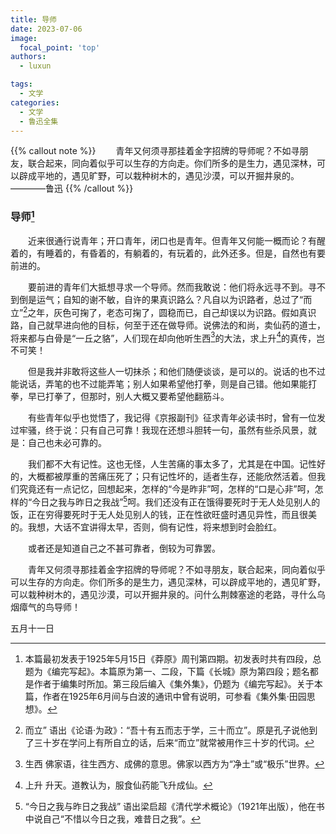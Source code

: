 ```yaml
---
title: 导师
date: 2023-07-06
image:
  focal_point: 'top'
authors:
  - luxun

tags:
  - 文学
categories:
  - 文学
  - 鲁迅全集
---
```

{{% callout note %}}
&emsp;&emsp;青年又何须寻那挂着金字招牌的导师呢？不如寻朋友，联合起来，同向着似乎可以生存的方向走。你们所多的是生力，遇见深林，可以辟成平地的，遇见旷野，可以栽种树木的，遇见沙漠，可以开掘井泉的。————鲁迅
{{% /callout %}}
<!--more-->



### 导师[^1]
&emsp;&emsp;近来很通行说青年；开口青年，闭口也是青年。但青年又何能一概而论？有醒着的，有睡着的，有昏着的，有躺着的，有玩着的，此外还多。但是，自然也有要前进的。

&emsp;&emsp;要前进的青年们大抵想寻求一个导师。然而我敢说：他们将永远寻不到。寻不到倒是运气；自知的谢不敏，自许的果真识路么？凡自以为识路者，总过了“而立”[^2]之年，灰色可掬了，老态可掬了，圆稳而已，自己却误以为识路。假如真识路，自己就早进向他的目标，何至于还在做导师。说佛法的和尚，卖仙药的道士，将来都与白骨是“一丘之貉”，人们现在却向他听生西[^3]的大法，求上升[^4]的真传，岂不可笑！

&emsp;&emsp;但是我并非敢将这些人一切抹杀；和他们随便谈谈，是可以的。说话的也不过能说话，弄笔的也不过能弄笔；别人如果希望他打拳，则是自己错。他如果能打拳，早已打拳了，但那时，别人大概又要希望他翻筋斗。

&emsp;&emsp;有些青年似乎也觉悟了，我记得《京报副刊》征求青年必读书时，曾有一位发过牢骚，终于说：只有自己可靠！我现在还想斗胆转一句，虽然有些杀风景，就是：自己也未必可靠的。

&emsp;&emsp;我们都不大有记性。这也无怪，人生苦痛的事太多了，尤其是在中国。记性好的，大概都被厚重的苦痛压死了；只有记性坏的，适者生存，还能欣然活着。但我们究竟还有一点记忆，回想起来，怎样的“今是昨非”呵，怎样的“口是心非”呵，怎样的“今日之我与昨日之我战”[^5]呵。我们还没有正在饿得要死时于无人处见别人的饭，正在穷得要死时于无人处见别人的钱，正在性欲旺盛时遇见异性，而且很美的。我想，大话不宜讲得太早，否则，倘有记性，将来想到时会脸红。

&emsp;&emsp;或者还是知道自己之不甚可靠者，倒较为可靠罢。

&emsp;&emsp;青年又何须寻那挂着金字招牌的导师呢？不如寻朋友，联合起来，同向着似乎可以生存的方向走。你们所多的是生力，遇见深林，可以辟成平地的，遇见旷野，可以栽种树木的，遇见沙漠，可以开掘井泉的。问什么荆棘塞途的老路，寻什么乌烟瘴气的鸟导师！

五月十一日

[^1]: 本篇最初发表于1925年5月15日《莽原》周刊第四期。初发表时共有四段，总题为《编完写起》。本篇原为第一、二段，下篇《长城》原为第四段；题名都是作者于编集时所加。第三段后编入《集外集》，仍题为《编完写起》。关于本篇，作者在1925年6月间与白波的通讯中曾有说明，可参看《集外集·田园思想》。
[^2]: 而立” 语出《论语·为政》：“吾十有五而志于学，三十而立”。原是孔子说他到了三十岁在学问上有所自立的话，后来“而立”就常被用作三十岁的代词。
[^3]: 生西 佛家语，往生西方、成佛的意思。佛家以西方为“净土”或“极乐”世界。
[^4]: 上升 升天。道教认为，服食仙药能飞升成仙。
[^5]: “今日之我与昨日之我战” 语出梁启超《清代学术概论》（1921年出版），他在书中说自己“不惜以今日之我，难昔日之我”。

